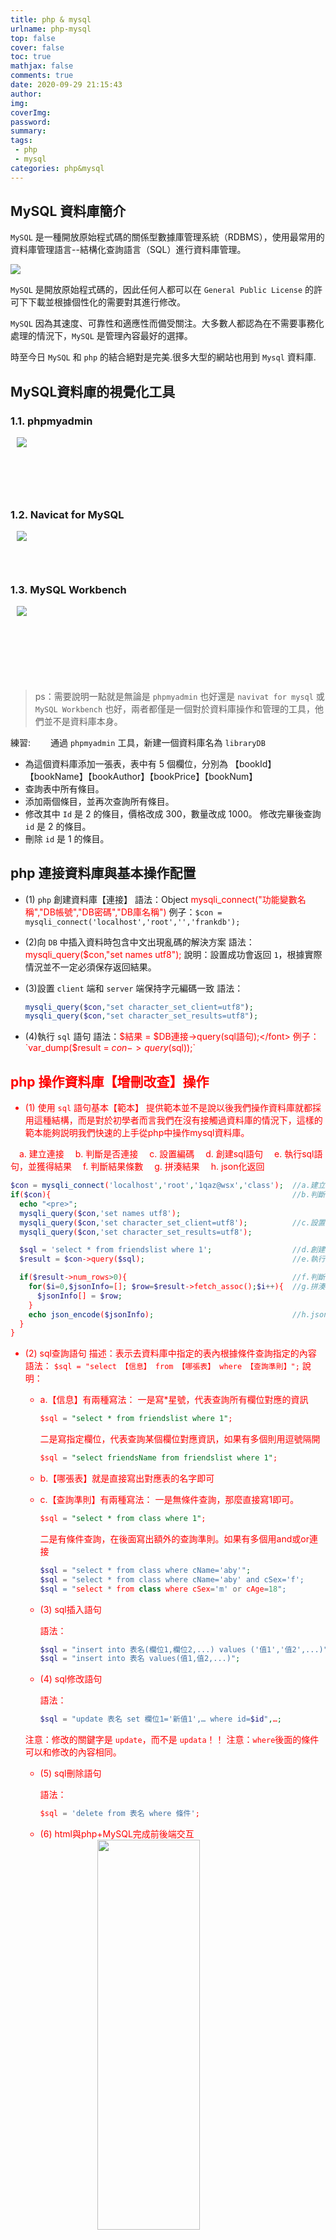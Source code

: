 ```yaml
---
title: php & mysql
urlname: php-mysql
top: false
cover: false
toc: true
mathjax: false
comments: true
date: 2020-09-29 21:15:43
author:
img:
coverImg:
password:  
summary:
tags: 
 - php
 - mysql
categories: php&mysql
---
```


<style>
.img-center {
    display: block;
    margin: auto;
}

.img-logo{
  max-width: 180px;
  max-height: 96px;
  display: block;
  margin-right: .7em;
  margin-left: .7em;
  margin-bottom: 10px;
  padding: 0;
  float: left;
  clear: right;
}
</style>

## MySQL 資料庫簡介

`MySQL` 是一種開放原始程式碼的關係型數據庫管理系統（RDBMS），使用最常用的資料庫管理語言--結構化查詢語言（SQL）進行資料庫管理。

<img src="https://cdn.jsdelivr.net/gh/allen-5183/blog.allen5183.synology.me/images/2020-08-23-15-21-57.png" class="nofancybox img-center"  />

`MySQL` 是開放原始程式碼的，因此任何人都可以在 `General Public License` 的許可下下載並根據個性化的需要對其進行修改。

`MySQL`
因為其速度、可靠性和適應性而備受關注。大多數人都認為在不需要事務化處理的情況下，`MySQL` 是管理內容最好的選擇。

時至今日 `MySQL` 和 `php` 的結合絕對是完美.很多大型的網站也用到 `Mysql` 資料庫.

## MySQL資料庫的視覺化工具

### 1.1. phpmyadmin

<p style="margin-bottom:130px;"><a href='https://www.phpmyadmin.net/'><img src="https://cdn.jsdelivr.net/gh/allen-5183/blog.allen5183.synology.me/images/phpmyadmin-logo.png" class="img-logo nofancybox"></a></p>
  
### 1.2. Navicat for MySQL

<p style="margin-bottom:100px;"><a href='https://www.navicat.com/cht/products/navicat-for-mysql'><img src="https://cdn.jsdelivr.net/gh/allen-5183/blog.allen5183.synology.me/images/navicat_logo_rainbow.png" class="img-logo nofancybox"/></a></p>

### 1.3. MySQL Workbench

<p style="margin-bottom:150px;"><a href='https://dev.mysql.com/downloads/workbench/'><img src="https://cdn.jsdelivr.net/gh/allen-5183/blog.allen5183.synology.me/images/MySQLWorkbench.png" class="img-logo nofancybox"/></a></p>

>ps：需要說明一點就是無論是 `phpmyadmin` 也好還是 `navivat for mysql` 或 `MySQL Workbench` 也好，兩者都僅是一個對於資料庫操作和管理的工具，他們並不是資料庫本身。

練習:
&emsp;&emsp;通過 `phpmyadmin` 工具，新建一個資料庫名為 `libraryDB`

- 為這個資料庫添加一張表，表中有 5 個欄位，分別為
  【bookId】【bookName】【bookAuthor】【bookPrice】【bookNum】
- 查詢表中所有條目。
- 添加兩個條目，並再次查詢所有條目。
- 修改其中 `Id` 是 2 的條目，價格改成 300，數量改成 1000。
  修改完畢後查詢 `id` 是 2 的條目。
- 刪除 `id` 是 1 的條目。

## php 連接資料庫與基本操作配置

- (1) `php` 創建資料庫【連接】
  語法：Object <font color='red'>mysqli_connect("功能變數名稱","DB帳號","DB密碼","DB庫名稱")</font>
  例子：`$con = mysqli_connect('localhost','root','','frankdb');`

- (2)向 `DB` 中插入資料時包含中文出現亂碼的解決方案
  語法：<font color='red'>mysqli_query($con,"set names utf8");</font>
  說明：設置成功會返回 `1`，根據實際情況並不一定必須保存返回結果。

- (3)設置 `client` 端和 `server` 端保持字元編碼一致
  語法：

  ```php
  mysqli_query($con,"set character_set_client=utf8");
  mysqli_query($con,"set character_set_results=utf8");
  ```

- (4)執行 `sql` 語句
  語法：<font color='red'>$結果 = $DB連接->query(sql語句);</font>
  例子： `var_dump($result = $con->query($sql));`

## php 操作資料庫【增刪改查】操作

- (1) 使用 `sql` 語句基本【範本】
  提供範本並不是說以後我們操作資料庫就都採用這種結構，而是對於初學者而言我們在沒有接觸過資料庫的情況下，這樣的範本能夠説明我們快速的上手從php中操作mysql資料庫。

&emsp;a. 建立連接
&emsp;b. 判斷是否連接
&emsp;c. 設置編碼
&emsp;d. <font color='red'>創建sql語句</font>
&emsp;e. <font color='red'>執行sql語句，並獲得結果</font>
&emsp;f. 判斷結果條數
&emsp;g. 拼湊結果
&emsp;h. json化返回

  ```php
  $con = mysqli_connect('localhost','root','1qaz@wsx','class');  //a.建立連接
  if($con){                                                      //b.判斷是否連接
    echo "<pre>";
    mysqli_query($con,'set names utf8');
    mysqli_query($con,'set character_set_client=utf8');          //c.設置編碼
    mysqli_query($con,'set character_set_results=utf8');

    $sql = 'select * from friendslist where 1';                  //d.創建 sql 語句
    $result = $con->query($sql);                                 //e.執行sql語句，並獲得結果

    if($result->num_rows>0){                                     //f.判斷結果條數
      for($i=0,$jsonInfo=[]; $row=$result->fetch_assoc();$i++){  //g.拼湊結果
        $jsonInfo[] = $row;
      }
      echo json_encode($jsonInfo);                               //h.json化返回
    }
  }
  ```

- (2) sql查詢語句
  描述：表示去資料庫中指定的表內根據條件查詢指定的內容
  語法： `$sql = "select 【信息】 from 【哪張表】 where 【查詢準則】";`
  說明：
  - a.【信息】有兩種寫法：
    一是寫*星號，代表查詢所有欄位對應的資訊

    ```sql
    $sql = "select * from friendslist where 1";
    ```

    二是寫指定欄位，代表查詢某個欄位對應資訊，如果有多個則用逗號隔開

    ```sql
    $sql = "select friendsName from friendslist where 1";
    ```

  - b.【哪張表】就是直接寫出對應表的名字即可
  - c.【查詢準則】有兩種寫法：
    一是無條件查詢，那麼直接寫1即可。
  
    ```sql
    $sql = "select * from class where 1";
    ```

    二是有條件查詢，在後面寫出額外的查詢準則。如果有多個用and或or連接

    ```php
    $sql = "select * from class where cName='aby'";
    $sql = "select * from class where cName='aby' and cSex='f';
    $sql = "select * from class where cSex='m' or cAge=18";
    ```

  - (3) sql插入語句

    語法：

    ```php
    $sql = "insert into 表名(欄位1,欄位2,...) values ('值1','值2',...)";
    $sql = "insert into 表名 values(值1,值2,...)";
    ```

  - (4) sql修改語句

    語法：

    ```php
    $sql = "update 表名 set 欄位1='新值1',… where id=$id",…;
    ```

  注意：修改的關鍵字是 `update`，而不是 `updata`！！
  注意：`where`後面的條件可以和修改的內容相同。

  - (5) sql刪除語句

    語法：

    ```sql
    $sql = 'delete from 表名 where 條件';
    ```

  - (6) html與php+MySQL完成前後端交互
        <img src="https://cdn.jsdelivr.net/gh/allen-5183/blog.allen5183.synology.me/images/2020-08-23-16-08-59.png" width=60% height=40% class="nofancybox img-center" />

  **前端關鍵部分代碼：【ajax請求】**

  ```js
  $.ajax({
    type:'post',
    url:'add.php',
    dataType:"json",
    data:{
     friendsName:$('.fname').val(),
     …
    },
    success:function(data){console.log(data);},
    error:function(error){console.log(error);}
  });
  ```

  **後臺部分代碼：【 php 接受 ajax request，並通過 echo 給出 response】**

  ```php
  $con = mysqli_connect('localhost','root','','frankdb');
  $success = array("code" => "success");
  $error = array("code" => "error");
  if($con){
    mysqli_query($con,'set names utf8');
    mysqli_query($con,'set character_set_client=utf8'); 
    mysqli_query($con,'set character_set_results=utf8');

    $fname = $_POST['friendsName'];
    …
    $result = $con->query("insert into friendslist values($fname,…)");
    if($result){
      echo json_encode($success);
    }
  }else{
    echo json_encode($error);
  }
  ```

- (7) 登錄案例

對於登錄案例的業務邏輯各位應當都不陌生，但具體的實現過程需要我們細化到語句才可以。在本例中我們並不過多的考慮在實現登錄過程中前端語法部分對使用者的要求，而把重心暫時放在如何實現WEB請求回應上面。而我們已經瞭解並掌握的部分有：

(1)將使用者輸入資訊發送給後臺-------- `ajax` 請求實現
(2)後臺接收使用者發送的內容-------- `php`中的 `$_POST` 或 `$_GET` 對象獲取
(3)在資料庫中搜索目標條目-------- `sql` 查詢語句
(4)返回前端response-------- `echo` 語句返回 `json_encode` 內容

因此我們亟待解決的問題就只剩下了一個：

<font color='red'>使用者輸入併發送給後臺的資料，應如何判斷其是合法帳戶？</font>

答案呼之欲出：

   資料庫中不存在和使用者輸入的資訊相匹配的條目，則該帳戶不存在，即登錄失敗。而如果存在則登錄成功。

操作資料庫的基本步驟大多相同，只不過是sql語句結構的區別。不同的sql語句能夠完成不同的功能，因此學習如何操作資料庫實際上就是在學習如何編寫sql語句。

## html與php+MySQL完成前後端交互

### CRUD 範例

資料操縱語言（Data Manipulation Language, DML）是用於資料庫操作，
歐美地區的開發人員把這四種指令，以「CRUD」(分別為 Create, Read, Update,
Delete英文四字首字母縮略的術語)來稱呼；而亞洲地區使用漢語的開發人員，或可能以四個漢字：增、查、改、刪 來略稱。  

#### 1. 創建資料庫**

```sql
create database class;
```

#### 2. 創建資料表**

```sql
CREATE TABLE `class`.`students` (
   `cID` TINYINT(2) UNSIGNED ZEROFILL NOT NULL AUTO_INCREMENT ,
   `cName` VARCHAR(20) NOT NULL ,
   `cSex` ENUM('F','M') NOT NULL DEFAULT 'F' ,
   `cBirthday` DATE NULL DEFAULT NULL ,
   `cEmail` VARCHAR(100) NULL DEFAULT NULL ,
   `cPhone` VARCHAR(50) NULL DEFAULT NULL ,
   `cAddr` VARCHAR(255) NULL DEFAULT NULL ,
   `cHeight` TINYINT(3) UNSIGNED NULL DEFAULT NULL ,
   `cWeight` TINYINT(3) UNSIGNED NULL DEFAULT NULL ,
    PRIMARY KEY (`cID`)) ENGINE = InnoDB;
```

> PS:
  長度值:     指輸入的字數
  編碼與排序: 數字或英文字母不用指定沒問題，中文必要，沒設的話會繼承資料庫的設定。
  最後用瀏覽來檢視設定正確與否。

#### 3. 插入20筆資料**

```sql
INSERT INTO `students` (`cName`, `cSex`, `cBirthday`, `cEmail`, `cPhone`, `cAddr`, `cHeight`, `cWeight`) 
VALUES
   ('簡奉君', 'F', '1987-04-04', 'elven@superstar.com', '0922988876', '台北市濟洲北路12號', 160, 49),
   ('黃靖輪', 'M', '1987-07-01', 'jinglun@superstar.com', '0918181111', '台北市敦化南路93號5樓', 175, 72),
   ('潘四敬', 'M', '1987-08-11', 'sugie@superstar.com', '0914530768', '台北市中央路201號7樓', 162, 65),
   ('賴勝恩', 'M', '1984-06-20', 'shane@superstar.com', '0946820035', '台北市建國路177號6樓', 178, 72),
   ('黎楚寧', 'F', '1988-02-15', 'ivy@superstar.com', '0920981230', '台北市忠孝東路520號6樓', 164, 45),
   ('蔡中穎', 'M', '1987-05-05', 'zhong@superstar.com', '0951983366', '台北市三民路1巷10號', 172, 75),
   ('徐佳螢', 'F', '1985-08-30', 'lala@superstar.com', '0918123456', '台北市仁愛路100號', 158, 56),
   ('林雨媗', 'F', '1986-12-10', 'crystal@superstar.com', '0907408965', '台北市民族路204號', 166, 48),
   ('林心儀', 'F', '1988-12-01', 'peggy@superstar.com', '0916456723', '台北市建國北路10號', 168, 50),
   ('王燕博', 'M', '1993-08-10', 'albert@superstar.com', '0918976588', '台北市北環路2巷80號', 169, 68),
   ('簡奉君1', 'F', '1967-04-04', 'elven1@superstar.com', '0922988871', '台北市濟洲北路12號1', 161, 41),
   ('黃靖輪1', 'M', '1967-07-01', 'jinglun1@superstar.com', '0918181112', '台北市敦化南路93號5樓1', 172, 73),
   ('潘四敬1', 'M', '1967-08-11', 'sugie1@superstar.com', '0914530763', '台北市中央路201號7樓1', 163, 67),
   ('賴勝恩1', 'M', '1964-06-20', 'shane1@superstar.com', '0946820034', '台北市建國路177號6樓1', 174, 71),
   ('黎楚寧1', 'F', '1968-02-15', 'ivy1@superstar.com', '0920981235', '台北市忠孝東路520號6樓1', 165, 42),
   ('蔡中穎1', 'M', '1967-05-05', 'zhong1@superstar.com', '0951983367', '台北市三民路1巷10號1', 176, 73),
   ('徐佳螢1', 'F', '1965-08-30', 'lala1@superstar.com', '0918123458', '台北市仁愛路100號1', 157, 54),
   ('林雨媗1', 'F', '1966-12-10', 'crystal1@superstar.com', '0907408969', '台北市民族路204號1', 168, 45),
   ('林心儀1', 'F', '1968-12-01', 'peggy1@superstar.com', '0916456720', '台北市建國北路10號1', 169, 56),
   ('王燕博1', 'M', '1963-08-10', 'albert1@superstar.com', '0918976581', '台北市北環路2巷80號1', 160, 67);
```

#### 4. 新建 `php-mysql-basic.php`

   **需先連線**

- 第一種寫法

   ```php
   <?php
     $user = "root";
     $password = "1qaz@wsx";
     $host = "localhost:3306";
     $db = "class";
     $port = "3306";

     $conn = mysqli_connect($host,$user,$password) or die("資料庫連線錯誤");  
   ?>
   ```

- 第二種寫法

   ```php
   <?php
     $user = "root";
     $password = "1qaz@wsx";
     $host = "localhost";
     $db = "class";
     $port = "3306";

     $conn = mysqli_connect($host,$user,$password,$db,$port) or die("資料庫連線錯誤");
   ?>
   ```

   > 輸入網址: `http://localhost/php-mysql-basic.php` 若連線正常，畫面會是一片空白。

**5. 選擇資料庫**

   ```php
   <?php
     $user = "root";
     $password = "1qaz@wsx";
     $host = "localhost:3306";
     $db = "class";
     $port = "3306";

     $conn = mysqli_connect($host,$user,$password) or die("資料庫連線錯誤");
     @mysqli_select_db($conn, $db);
     @mysqli_query($conn, "set names utf8");  //資料庫編碼
     @mysqli_set_charset($conn, "utf8");      //字元集
   ?>
   ```

**6. 資料庫查詢**

   ```php
   <?php
     $sql = "SELECT * FROM `students`";    //大小寫無關
     $result = mysqli_query($conn, $sql);  //執行 SQL 語法, 查詢結果放到  $result

     //取出資料庫資料
     $row = mysqli_fetch_assoc($result);  //取出一筆資料

     //先用簡單方式取出
     echo $row['cID'] . $row['cName'] . $row['cSex']. $row['cBirthday']. $row['cEmail']. $row['cPhone']. 
$row['cAddr']. $row['cHeight']. $row['cWeight']
   ?>
   ```

   結果:  畫面如下，呈現亂碼。
   <img src="https://cdn.jsdelivr.net/gh/allen-5183/blog.allen5183.synology.me/images/2020-08-23-17-44-04.png" width=60% height=40% class="nofancybox img-center" />

   問題: 取出中文字出問題
   網頁: <meta charset="utf-8"> 是 UTF-8; 資料庫編碼也採: UTF-8, 但有些瀏覽器會判斷錯誤，確認抓出資料時是用
`UTF-8` 的方式再編碼; 所以在從連線後 `mysqli_select_db($conn, $db);`, 需在這裡後面加入:

   ```sql
   mysqli_query($conn, "set Names utf8");
   ```

   在檢視頁面是否中文正常顯示。
   <br/>
   再增加資料庫連線字元集設定:
   `mysqli_set_charset($conn, "utf8");`  
   <br/>

   **註解掉上面的語法**

   ```php
   //$row = mysqli_fetch_assoc($result);  //取出一筆資料
   //echo $row['cID'] . $row['cName'] . $row['cSex']. $row['cBirthday']. $row['cEmail']. $row['cPhone']. 
$row['cAddr']. $row['cHeight']. $row['cWeight'];
   ```

   **改用**

   ```php
   while($row = mysqli_fetch_assoc($result)){
     echo $row['cID'] . $row['cName'] . $row['cSex']. $row['cBirthday']. $row['cEmail']. $row['cPhone']. 
$row['cAddr']. $row['cHeight']. $row['cWeight'] . "<br>";
   }
   ```

  >測試: 利用 `phpmyadmin`  新增加一筆資料後，再執行程式看結果會不會也多一筆。

**7. 加入表格**
將上面 `php-mysql-basic.php` 的 `while{}` 部分, 改寫到 `<body>` 內。 因要用  `Table` 表示，在  `<?php  ..  ?>`
裡面寫較有
問題。

第一種方法: 將 `html` 寫在  `<?php  :  ?>` 內:
方法: 將上面 `php-mysql-basic.php` 另存新檔成 `php-mysql-1.php`

```php
<style>
  table, td{
    border-collapse: collapse;
  }
</style>

</head>
<body>
<h1 align="center">學生資料管理系統</h1>

<!-- 資料內容 -->
<?php
echo "<table border='1' align='center'>";
//表格表頭
echo "<tr>
        <th>座號</th>
        <th>姓名</th>
        <th>性別</th>
        <th>生日</th>
        <th>電子郵件</th>
        <th>電話</th>
        <th>住址</th>
        <th>身高</th>
        <th>體重</th>
     </tr>";
while ($row_result = mysqli_fetch_assoc($result)) {
    echo "<tr>";
    echo "<td>" . $row_result["cID"] . "</td>";
    echo "<td>" . $row_result['cName'] . "</td>";
    echo "<td>" . $row_result['cSex'] . "</td>";
    echo "<td>" . $row_result['cBirthday'] . "</td>";
    echo "<td>" . $row_result['cEmail'] . "</td>";
    echo "<td>" . $row_result['cPhone'] . "</td>";
    echo "<td>" . $row_result['cAddr'] . "</td>";
    echo "<td>" . $row_result['cHeight'] . "</td>";
    echo "<td>" . $row_result['cWeight'] . "</td>";
    echo "</tr>";
}
echo "</table>";
mysqli_free_result($result);
mysqli_close($conn); //關閉資料庫連接
 ?>
</body>
</html>
```

第二種方法: 將 `php` 寫在  `html` 內:
方法: 將上面 `php-mysql-basic.php` 另存新檔成 `php-mysql-2.php`

```php
<style>
  table, td{
    border-collapse: collapse;
  }
</style>

</head>
<body>
<h1 align="center">學生資料管理系統</h1>
<table border="1" align="center">
  <!-- 表格表頭 -->
  <tr>
    <th>座號</th>
    <th>姓名</th>
    <th>性別</th>
    <th>生日</th>
    <th>電子郵件</th>
    <th>電話</th>
    <th>住址</th>
    <th>身高</th>
    <th>體重</th>
    <th colspan="2">功能</th>
  </tr>

<?php
  while($row_result=mysqli_fetch_assoc($result)){
?>
  <tr>
      <td><?php echo $row_result["cID"];?></td>
      <td><?php echo $row_result["cName"];?></td>
      <td><?php echo $row_result["cSex"];?></td>
      <td><?php echo $row_result["cBirthday"];?></td>
      <td><?php echo $row_result["cEmail"];?></td>
      <td><?php echo $row_result["cPhone"];?></td>
      <td><?php echo $row_result["cAddr"];?></td>
      <td><?php echo $row_result["cHeight"];?></td>
      <td><?php echo $row_result["cWeight"];?></td>
   </tr>
   <?php } ?>
  </table>  
```

**8. 將資料庫連線獨立成外部檔案處理**
`connDB.php`

```php
$user = "root";
$password = "1qaz@wsx";
$host = "localhost:3306";
$db = "class";
$port = "3306";

$conn = mysqli_connect($host, $user, $password) or die("資料庫連線錯誤");
@mysqli_select_db($conn, $db);
@mysqli_query($conn, "set names utf8"); //資料庫編碼
@mysqli_set_charset($conn, "utf8"); //字元集
```

在 `<h1 align="center">學生資料管理系統</h1>` 下面新增:

```php
<p align="center">目前資料筆數：<?php echo $total_records;?>，<a 
href="php-mysql-2-add.php">新增學生資料</a>。</p>
```

在 `<td><?php echo $row["cWeight"]; ?></td>` 下面新增:

```html
<td><a href='php-mysql-2-update.php?cID=".$row_result["cID"]."'>修改</a></td>
<td><a href='php-mysql-2-del.php?cID=".$row_result["cID"]."'>刪除</a></td>
```

修改 `php-mysql-2.php`, 刪除下面內容:

```php
$user = "root";
$password = "1qaz@wsx";
$host = "localhost:3306";
$db = "class";
$port = "3306";

$conn = mysqli_connect($host, $user, $password) or die("資料庫連線錯誤");
@mysqli_select_db($conn, $db);
@mysqli_query($conn, "set names utf8"); //資料庫編碼
@mysqli_set_charset($conn, "utf8");     //字元集
```

換成:
`require_once "connDB.php";`

**9. 分頁處理**
在 `$result = mysqli_query($conn, $sql);` 後面加入以下程式碼:

```php
//分頁
//預設每頁筆數
$pageRow_records = 3;
//預設頁數
$num_pages = 1;
//若已經有翻頁，將頁數更新
if (isset($_GET['page'])) {
    $num_pages = $_GET['page'];
}
//本頁開始記錄筆數 = (頁數-1)*每頁記錄筆數
$startRow_records = ($num_pages - 1) * $pageRow_records;
//未加限制顯示筆數的SQL敘述句
$sql_query = "SELECT * FROM `students`";
//加上限制顯示筆數的SQL敘述句，由本頁開始記錄筆數開始，每頁顯示預設筆數
$sql_query_limit = $sql_query . " LIMIT " . $startRow_records . ", " . $pageRow_records;
//以加上限制顯示筆數的SQL敘述句查詢資料到 $result 中
$result = mysqli_query($conn, $sql_query_limit);
//以未加上限制顯示筆數的SQL敘述句查詢資料到 $all_result 中
$all_result = mysqli_query($conn, $sql_query);
//計算總筆數
$total_records = mysqli_num_rows($all_result);
//計算總頁數=(總筆數/每頁筆數)後無條件進位。
$total_pages = ceil($total_records / $pageRow_records);
?>
```

在 `php-mysql-2.php` 的 `</body>` 前面加入以下:

```html
<table border="0" align="center">
  <tr>
    <?php if ($num_pages > 1) { // 若不是第一頁則顯示 ?>
    <td><a href="php-mysql-2.php?page=1">第一頁</a></td>
    <td><a href="php-mysql-2.php?page=<?php echo $num_pages-1;?>">上一頁</a></td>
    <?php } ?>
    <?php if ($num_pages < $total_pages) { // 若不是最後一頁則顯示 ?>
    <td><a href="php-mysql-2.php?page=<?php echo $num_pages+1;?>">下一頁</a></td>
    <td><a href="php-mysql-2.php?page=<?php echo $total_pages;?>">最後頁</a></td>
    <?php } ?>
  </tr>
</table>
<table border="0" align="center">
  <tr>
    <td>頁數：</td>
    <?php
    for($i=1;$i<=$total_pages;$i++){
       echo "<td>";
       if($i==$num_pages)
         echo $i;
       else
         echo "<a href='php-mysql-2.php?page=$i'>$i</a>";
         echo "</td>";  
       }
    ?>
    </td>
  </tr>
</table>
```

**10. 新增資料的處理(Create)**
新增檔案 `php-mysql-2-add.php`

前端畫面處理:

```html
<html>
<head>
<meta http-equiv="Content-Type" content="text/html; charset=utf-8" />
<title>學生資料管理系統</title>
</head>
<body>
<h1 align="center">學生資料管理系統 - 新增資料</h1>
<p align="center"><a href="php-mysql-2.php">回主畫面</a></p>
<form action="" method="post" name="formAdd" id="formAdd">
  <table border="1" align="center" cellpadding="4">
    <tr>
      <th>欄位</th><th>資料</th>
    </tr>
    <tr>
      <td>姓名</td><td><input type="text" name="cName" id="cName" required></td>
    </tr>
    <tr>
      <td>性別</td><td>
      <input type="radio" name="cSex" id="radio" value="M" checked>男
      <input type="radio" name="cSex" id="radio" value="F">女
      </td>
    </tr>
    <tr>
      <td>生日</td><td><input type="date" name="cBirthday" id="cBirthday" required></td>
    </tr>
    <tr>
      <td>電子郵件</td><td><input type="text" name="cEmail" id="cEmail" required></td>
    </tr>
    <tr>
      <td>電話</td><td><input type="text" name="cPhone" id="cPhone" required></td>
    </tr>
    <tr>
      <td>住址</td><td><input name="cAddr" type="text" id="cAddr" size="40" required></td>
    </tr>
     <tr>
      <td>身高</td><td><input name="cHeight" type="number" id="cHeight" size="40" required></td>
    </tr>   
    <tr>
      <td>體重</td><td><input name="cWeight" type="number" id="cWeight" size="40" required></td>
    </tr>    
    <tr>
      <td colspan="2" align="center">
      <input name="action" type="hidden" value="add">
      <input type="submit" name="button" id="button" value="新增資料">
      <input type="reset" name="button2" id="button2" value="重新填寫">
      </td>
    </tr>
  </table>
</form>
</body>
</html>
```

後端畫面處理:
在 `<html>` 標籤前面加入後端處理。

```php
<?php
if(isset($_POST["action"])&&($_POST["action"]=="add")){
    include("connDB.php");
    $sql_query = "INSERT INTO `students` (`cName` ,`cSex` ,`cBirthday` ,`cEmail` ,`cPhone` 
,`cAddr`,`cHeight`,`cWeight`) VALUES (";
    $sql_query .= "'".$_POST["cName"]."',";
    $sql_query .= "'".$_POST["cSex"]."',";
    $sql_query .= "'".$_POST["cBirthday"]."',";
    $sql_query .= "'".$_POST["cEmail"]."',";
    $sql_query .= "'".$_POST["cPhone"]."',";
    $sql_query .= "'".$_POST["cAddr"]."')";
    $sql_query .= "'".$_POST["cHeight"]."')";
    $sql_query .= "'".$_POST["cWeight"]."')";

    mysqli_query($conn,$sql_query);
    mysqli_close($conn);//關閉資料庫連接
    //重新導向回到主畫面
    header("Location: php-mysql-2.php");
}
?>
```

**11. 更新資料的處理(Update)**
新增檔案: `php-mysql-2-update.php`

前端畫面處理:

```php
<html>
<head>
<meta http-equiv="Content-Type" content="text/html; charset=utf-8" />
<title>學生資料管理系統</title>
</head>
<body>
<h1 align="center">學生資料管理系統 - 修改資料</h1>
<p align="center"><a href="php-mysql-2.php">回主畫面</a></p>
<form action="" method="post" name="formFix" id="formFix">
  <table border="1" align="center" cellpadding="4">
    <tr>
      <th>欄位</th><th>資料</th>
    </tr>
    <tr>
      <td>姓名</td><td><input type="text" name="cName" id="cName" value="<?php echo 
$row_result["cName"];?>"></td>
    </tr>
    <tr>
      <td>性別</td><td>
      <input type="radio" name="cSex" id="radio" value="M" <?php if($row_result["cSex"]=="M") echo 
"checked";?>>男
      <input type="radio" name="cSex" id="radio" value="F" <?php if($row_result["cSex"]=="F") echo 
"checked";?>>女
      </td>
    </tr>
    <tr>
      <td>生日</td><td><input type="date" name="cBirthday" id="cBirthday" value="<?php echo 
$row_result["cBirthday"];?>"></td>
    </tr>
    <tr>
      <td>電子郵件</td><td><input type="text" name="cEmail" id="cEmail" value="<?php echo 
$row_result["cEmail"];?>"></td>
    </tr>
    <tr>
      <td>電話</td><td><input type="text" name="cPhone" id="cPhone" value="<?php echo 
$row_result["cPhone"];?>"></td>
    </tr>
    <tr>
      <td>住址</td><td><input name="cAddr" type="text" id="cAddr" size="40" value="<?php echo 
$row_result["cAddr"];?>"></td>
    </tr>
    <tr>
      <td>住址</td><td><input name="cHeight" type="text" id="cHeight" size="40" value="<?php echo 
$row_result["cHeight"];?>"></td>
    </tr>
    <tr>
      <td>住址</td><td><input name="cWeight" type="text" id="cWeight" size="40" value="<?php echo 
$row_result["cWeight"];?>"></td>
    </tr>
    <tr>
      <td colspan="2" align="center">
      <input name="cID" type="hidden" value="<?php echo $row_result["cID"];?>">
      <input name="action" type="hidden" value="updata">
      <input type="submit" name="button" id="button" value="更新資料">
      <input type="reset" name="button2" id="button2" value="重新填寫">
      </td>
    </tr>
  </table>
</form>
</body>
</html>
```

後端畫面處理:
於 `<html>` 前追加下面程式碼:

```php
<?php 
include("connDB.php");
if(isset($_POST["action"])&&($_POST["action"]=="updata")){ 
 $sql_query = "UPDATE `students` SET ";
 $sql_query .= "`cName`='" . $_POST["cName"] . "',";
 $sql_query .= "`cSex`='" . $_POST["cSex"] . "',";
 $sql_query .= "`cBirthday`='" .$_POST["cBirthday"] . "',";
 $sql_query .= "`cEmail`='" . $_POST["cEmail"] . "',";
 $sql_query .= "`cPhone`='" . $_POST["cPhone"] . "',";
 $sql_query .= "`cAddr`='" . $_POST["cAddr"] . "' ";
 $sql_query .= "WHERE `cID`=" . $_POST["cID"]; 
 mysqli_query($conn,$sql_query);
        mysqli_close($conn);//關閉資料庫連接
 //重新導向回到主畫面
 header("Location: php-mysql-2.php");
}
$sql_db = "SELECT * FROM `students` WHERE `cID`=" . $_GET["cID"];
$result = mysqli_query($conn,$sql_db);
$row_result= mysqli_fetch_array($result, MYSQLI_BOTH);
mysqli_close($conn);//關閉資料庫連接
?>


```

**12. 刪除資料的處理(Delete)**
前端畫面處理:

```php
<?php
include("connDB.php");
?>

<html>
<head>
<meta http-equiv="Content-Type" content="text/html; charset=utf-8" />
<title>學生資料管理系統</title>

<script>
    function myFunction(){
        if (confirm("\n您確定要刪除這筆資料嗎?\n刪除後無法恢復\n")) return true;
        return false; 
    }
</script>

</head>
<body>
<h1 align="center">學生資料管理系統 - 刪除資料</h1>
<p align="center"><a href="php-mysql-2.php">回主畫面</a></p>
<form action="" method="post" name="formDel" id="formDel">
  <table border="1" align="center" cellpadding="4">
    <tr>
      <th>欄位</th><th>資料</th>
    </tr>
    <tr>
      <td>姓名</td><td><?php echo $row_result["cName"];?></td>
    </tr>
    <tr>
      <td>性別</td><td>
      <?php if($row_result["cSex"]=="M") echo "男"; else echo "女";?>
      </td>
    </tr>
    <tr>
      <td>生日</td><td><?php echo $row_result["cBirthday"];?></td>
    </tr>
    <tr>
      <td>電子郵件</td><td><?php echo $row_result["cEmail"];?></td>
    </tr>
    <tr>
      <td>電話</td><td><?php echo $row_result["cPhone"];?></td>
    </tr>
    <tr>
      <td>住址</td><td><?php echo $row_result["cAddr"];?></td>
    </tr>
    <tr>
    <tr>
      <td>身高</td><td><?php echo $row_result["cHeight"];?></td>
    </tr>
    <tr>
    <tr>
      <td>體重</td><td><?php echo $row_result["cWeight"];?></td>
    </tr>
    <tr>
      <td colspan="2" align="center">
      <input name="cID" type="hidden" value="<?php echo $row_result["cID"];?>">
      <input name="action" type="hidden" value="delete">
      <input type="submit" name="button" id="button" value="刪除這筆資料">
      
      <!--
      <button onclick="return myFunction();">刪除這筆資料</button>
      -->
      </td>
    </tr>
  </table>
</form>
</body>
</html>
```

### 登錄案例

#### 前端

FrontEnd.html

```html
<!DOCTYPE html>
<html lang="en">
<head>
  <meta charset="UTF-8" />
  <meta name="viewport" content="width=device-width, initial-scale=1.0" />
  <title>Document</title>
</head>
<span>用戶名稱:</span><input type="text" class="username" /><br />
<span>用戶密碼:</span><input type="password" class="password" /><br />
<button>登入</button>
<script src="js/jquery-1.12.3.min.js"></script>
<script>
  $(function() {
    $('button').click(function() {
       console.log('button click');
       $.ajax({
         type: 'post',
         url: './BackEnd.php',
         dataType: 'json',
         data: {
           myUname: $('.username').val(),
           myUpass: $('.password').val(),
         },
         success: function(resp) {
           if (resp.infoCode == 0) {
             //document.location.href = "新頁面的url";
             $('#output').html(resp.name + '  ' + '<font color="green">登入成功</font>');
           } else if (resp.infoCode == 1) {
              alert('登錄失敗，賬戶名或密碼錯誤');
           } else {
              alert('網絡連接失敗，請檢查網絡連接！');
           }
         },
         error: function() {
           alert('登入失敗!');
         },
         complete: function() {},
       });
    });
  });
</script>

<body>
  <div id="output"></div>
</body>
</html>
```

#### 後端

BackEnd.php

```php
<?php
$username = $_POST['myUname'];
$userpass = $_POST['myUpass'];
$success = array('msg' => 'OK');

//宣告一結合陣列
// $success = ['msg' => 'OK'];
// $success = array('msg' => 'OK');
// return

$conn = mysqli_connect("localhost", "root", "1qaz@wsx", "class") or die("連線失敗");

if ($conn) {
  mysqli_query($conn, 'set names utf8');
  mysqli_query($conn, 'set character_set_client=utf8');
  mysqli_query($conn, 'set character_set_results=utf8');

  $sql = "SELECT * FROM members WHERE 1";
  $result = mysqli_query($conn, $sql);

  $info = [];
  while ($row = mysqli_fetch_assoc($result)) {
    //$info[] = $row;
    //判斷是否與當前記錄的用戶名相同
    if ($row['m_username'] == $username) {
      //如果相同，繼續判斷是否與當前記錄的密碼相同
      if ($row['m_passwd'] == $userpass) {
        //0代表登錄成功
        $success["infoCode"] = 0;
        $success["name"] = $row['m_name'];
      } else {
        //1代表登錄失敗
        $success["infoCode"] = 1;
      }
      break;
    } else {
        //2代表數據庫連接失敗
        $success["infocode"] = 2;
    }
  }

  // if (mysqli_num_rows($result) > 0) {
  //     $info = [];
  //     for ($i = 0; $row = mysqli_fetch_assoc($result); $i++) {
  //         $info[$i] = $row;
  //     }
  //     $flag = 0;
  //     for ($j = 0; $j < count($info); $j++) {
  //         if ($info[$j]['m_username'] == $username) {
  //             if ($info[$j]['m_passwd'] == userpass) {
  //                 $success[infoCode] = 0;
  //                 $flag = 1;
  //                 break;
  //             }
  //         }
  //     }
  //     if ($flag == 0) {
  //         $success['infocode'] = 1;
  //     } else {
  //         $success['infocode'] = 0;
  //     }
  // }
}

echo json_encode($success);
```

- 對照表

  | 程序導向介面的函式 | 物件導向介面的方法或成員      |
  |:-------------------|:------------------------------|
  |mysqli_connect      |new mysqli::__construct() 建構方法 |
  |mysqli_connect_errno|mysqli::connect_errno 成員     |
  |mysqli_set_charset()|mysqli::set_charset()          |
  |mysqli_query        |mysqli::query()                |
  |mysqli_fetch_array  |mysqli_result::fetch_array()   |
  |mysqli_num_rows     |mysqli_result::$num_rows  成員 |
